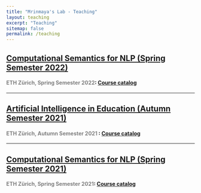 ```yaml
---
title: "Mrinmaya's Lab - Teaching"
layout: teaching
excerpt: "Teaching"
sitemap: false
permalink: /teaching
---
```


## [Computational Semantics for NLP (Spring Semester 2022)]({{site.url}}{{site.baseurl}}/teaching_csnlp22)
#### <font color=gray>ETH Zürich, Spring Semester 2022</font>: [Course catalog](http://www.vvz.ethz.ch/lerneinheitPre.do?semkez=2022S&lerneinheitId=158716&lang=en)

___

## [Artificial Intelligence in Education (Autumn Semester 2021)]({{site.url}}{{site.baseurl}}/teaching_aie)
#### <font color=gray>ETH Zürich, Autumn Semester 2021 </font>: [Course catalog](http://www.vvz.ethz.ch/lerneinheitPre.do?semkez=2021W&lerneinheitId=156340&lang=en)

___


## [Computational Semantics for NLP (Spring Semester 2021)]({{site.url}}{{site.baseurl}}/teaching_csnlp21)
#### <font color=gray>ETH Zürich, Spring Semester 2021</font>: [Course catalog](http://www.vvz.ethz.ch/lerneinheitPre.do?semkez=2021S&lerneinheitId=154041&lang=en)

